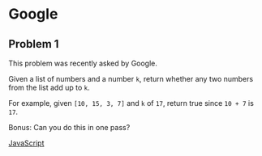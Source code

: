 # Google

## Problem 1

This problem was recently asked by Google.

Given a list of numbers and a number `k`, return whether any two numbers from the list add up to `k`.

For example, given `[10, 15, 3, 7]` and `k` of `17`, return true since `10 + 7` is `17`.

Bonus: Can you do this in one pass?

[JavaScript](https://github.com/JeevanJain/DailyCodingProblem/blob/main/Solutions/000-199/001/001.mjs)